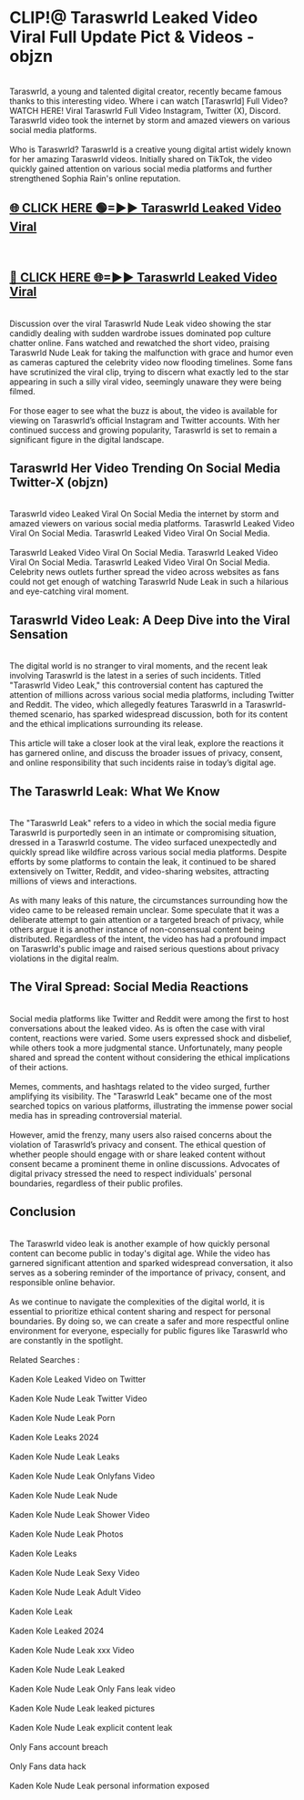 # CLIP!@ Taraswrld Leaked Video Viral Full Update Pict & Videos - objzn
<br>
Taraswrld, a young and talented digital creator, recently became famous thanks to this interesting video. Where i can watch [Taraswrld] Full Video? WATCH HERE! Viral Taraswrld Full Video Instagram, Twitter (X), Discord. Taraswrld video took the internet by storm and amazed viewers on various social media platforms.
<br><br>
Who is Taraswrld? Taraswrld is a creative young digital artist widely known for her amazing Taraswrld videos. Initially shared on TikTok, the video quickly gained attention on various social media platforms and further strengthened Sophia Rain's online reputation.
<br>
<h2><a href="https://bestclip.site?title=Taraswrld">🌐 CLICK HERE 🟢=►► Taraswrld Leaked Video Viral</a></h2>
<br>
<h2><a href="https://bestclip.site?title=Taraswrld">🔴 CLICK HERE 🌐=►► Taraswrld Leaked Video Viral</a></h2>
<br>
Discussion over the viral Taraswrld Nude Leak video showing the star candidly dealing with sudden wardrobe issues dominated pop culture chatter online. Fans watched and rewatched the short video, praising Taraswrld Nude Leak for taking the malfunction with grace and humor even as cameras captured the celebrity video now flooding timelines. Some fans have scrutinized the viral clip, trying to discern what exactly led to the star appearing in such a silly viral video, seemingly unaware they were being filmed.
<br><br>
For those eager to see what the buzz is about, the video is available for viewing on Taraswrld’s official Instagram and Twitter accounts. With her continued success and growing popularity, Taraswrld is set to remain a significant figure in the digital landscape.
<br>
<h2>Taraswrld Her Video Trending On Social Media Twitter-X (objzn)</h2>
<br>
Taraswrld video Leaked Viral On Social Media the internet by storm and amazed viewers on various social media platforms. Taraswrld Leaked Video Viral On Social Media. Taraswrld Leaked Video Viral On Social Media.
<br><br>
Taraswrld Leaked Video Viral On Social Media. Taraswrld Leaked Video Viral On Social Media. Taraswrld Leaked Video Viral On Social Media. Celebrity news outlets further spread the video across websites as fans could not get enough of watching Taraswrld Nude Leak in such a hilarious and eye-catching viral moment.
<br>
<h2>Taraswrld Video Leak: A Deep Dive into the Viral Sensation</h2>
<br>
The digital world is no stranger to viral moments, and the recent leak involving Taraswrld is the latest in a series of such incidents. Titled "Taraswrld Video Leak," this controversial content has captured the attention of millions across various social media platforms, including Twitter and Reddit. The video, which allegedly features Taraswrld in a Taraswrld-themed scenario, has sparked widespread discussion, both for its content and the ethical implications surrounding its release.
<br><br>
This article will take a closer look at the viral leak, explore the reactions it has garnered online, and discuss the broader issues of privacy, consent, and online responsibility that such incidents raise in today’s digital age.
<br>
<h2>The Taraswrld Leak: What We Know</h2>
<br>
The "Taraswrld Leak" refers to a video in which the social media figure Taraswrld is purportedly seen in an intimate or compromising situation, dressed in a Taraswrld costume. The video surfaced unexpectedly and quickly spread like wildfire across various social media platforms. Despite efforts by some platforms to contain the leak, it continued to be shared extensively on Twitter, Reddit, and video-sharing websites, attracting millions of views and interactions.
<br><br>
As with many leaks of this nature, the circumstances surrounding how the video came to be released remain unclear. Some speculate that it was a deliberate attempt to gain attention or a targeted breach of privacy, while others argue it is another instance of non-consensual content being distributed. Regardless of the intent, the video has had a profound impact on Taraswrld's public image and raised serious questions about privacy violations in the digital realm.
<br>
<h2>The Viral Spread: Social Media Reactions</h2>
<br>
Social media platforms like Twitter and Reddit were among the first to host conversations about the leaked video. As is often the case with viral content, reactions were varied. Some users expressed shock and disbelief, while others took a more judgmental stance. Unfortunately, many people shared and spread the content without considering the ethical implications of their actions.
<br><br>
Memes, comments, and hashtags related to the video surged, further amplifying its visibility. The "Taraswrld Leak" became one of the most searched topics on various platforms, illustrating the immense power social media has in spreading controversial material.
<br><br>
However, amid the frenzy, many users also raised concerns about the violation of Taraswrld’s privacy and consent. The ethical question of whether people should engage with or share leaked content without consent became a prominent theme in online discussions. Advocates of digital privacy stressed the need to respect individuals' personal boundaries, regardless of their public profiles.
<br>
<h2>Conclusion</h2>
<br>
The Taraswrld video leak is another example of how quickly personal content can become public in today's digital age. While the video has garnered significant attention and sparked widespread conversation, it also serves as a sobering reminder of the importance of privacy, consent, and responsible online behavior.
<br><br>
As we continue to navigate the complexities of the digital world, it is essential to prioritize ethical content sharing and respect for personal boundaries. By doing so, we can create a safer and more respectful online environment for everyone, especially for public figures like Taraswrld who are constantly in the spotlight.
<br><br>
Related Searches :
<br><br>
Kaden Kole Leaked Video on Twitter
<br><br>
Kaden Kole Nude Leak Twitter Video
<br><br>
Kaden Kole Nude Leak Porn
<br><br>
Kaden Kole Leaks 2024
<br><br>
Kaden Kole Nude Leak Leaks
<br><br>
Kaden Kole Nude Leak Onlyfans Video
<br><br>
Kaden Kole Nude Leak Nude
<br><br>
Kaden Kole Nude Leak Shower Video
<br><br>
Kaden Kole Nude Leak Photos
<br><br>
Kaden Kole Leaks
<br><br>
Kaden Kole Nude Leak Sexy Video
<br><br>
Kaden Kole Nude Leak Adult Video
<br><br>
Kaden Kole Leak
<br><br>
Kaden Kole Leaked 2024
<br><br>
Kaden Kole Nude Leak xxx Video
<br><br>
Kaden Kole Nude Leak Leaked
<br><br>
Kaden Kole Nude Leak Only Fans leak video
<br><br>
Kaden Kole Nude Leak leaked pictures
<br><br>
Kaden Kole Nude Leak explicit content leak
<br><br>
Only Fans account breach
<br><br>
Only Fans data hack
<br><br>
Kaden Kole Nude Leak personal information exposed